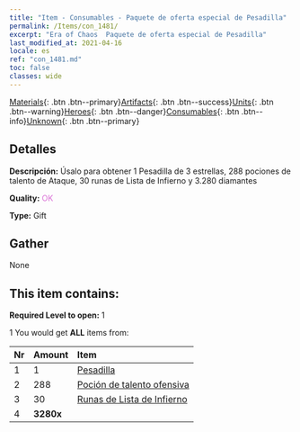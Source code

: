 ```yaml
---
title: "Item - Consumables - Paquete de oferta especial de Pesadilla"
permalink: /Items/con_1481/
excerpt: "Era of Chaos  Paquete de oferta especial de Pesadilla"
last_modified_at: 2021-04-16
locale: es
ref: "con_1481.md"
toc: false
classes: wide
---
```

 [Materials](/es/Items/){: .btn .btn--primary}[Artifacts](/es/Items/Artifacts/){: .btn .btn--success}[Units](/es/Items/Units/){: .btn .btn--warning}[Heroes](/es/Items/Heroes/){: .btn .btn--danger}[Consumables](/es/Items/Consumables/){: .btn .btn--info}[Unknown](/es/Items/Unknown/){: .btn .btn--primary}

## Detalles
 **Descripción:** Úsalo para obtener 1 Pesadilla de 3 estrellas, 288 pociones de talento de Ataque, 30 runas de Lista de Infierno y 3.280 diamantes

 **Quality:** <span style="color: #DA70D6">OK</span>

 **Type:** Gift

## Gather

  None

## This item contains:

 **Required Level to open:** 1

 1 You would get **ALL** items  from:

  | Nr | Amount |     Item    |
  |:---|:-------|:------------|
  | 1 | 1 | [Pesadilla](/es/units/Nightmare/) |  | 
  | 2 | 288 | [Poción de talento ofensiva](/es/Items/con_786/) |  | 
  | 3 | 30 | [Runas de Lista de Infierno](/es/Items/con_777/) |  | 
  | 4 |  **3280x** | <i class="fas fa-gem"/> |  | 
